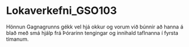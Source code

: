 # Lokaverkefni_GSO103

Hönnun Gagnagrunns gékk vel hjá okkur og vorum við búnnir að hanna á blað með smá hjálp frá Þórarinn tengingar og innihald taflnanna í fyrsta tímanum.

